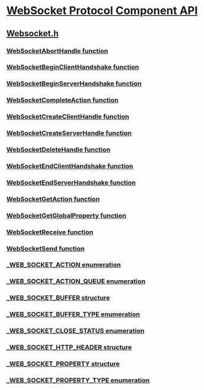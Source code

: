# [WebSocket Protocol Component API](index.md)
## [Websocket.h](../websocket/index.md)
### [WebSocketAbortHandle function](../websocket/nf-websocket-websocketaborthandle.md)
### [WebSocketBeginClientHandshake function](../websocket/nf-websocket-websocketbeginclienthandshake.md)
### [WebSocketBeginServerHandshake function](../websocket/nf-websocket-websocketbeginserverhandshake.md)
### [WebSocketCompleteAction function](../websocket/nf-websocket-websocketcompleteaction.md)
### [WebSocketCreateClientHandle function](../websocket/nf-websocket-websocketcreateclienthandle.md)
### [WebSocketCreateServerHandle function](../websocket/nf-websocket-websocketcreateserverhandle.md)
### [WebSocketDeleteHandle function](../websocket/nf-websocket-websocketdeletehandle.md)
### [WebSocketEndClientHandshake function](../websocket/nf-websocket-websocketendclienthandshake.md)
### [WebSocketEndServerHandshake function](../websocket/nf-websocket-websocketendserverhandshake.md)
### [WebSocketGetAction function](../websocket/nf-websocket-websocketgetaction.md)
### [WebSocketGetGlobalProperty function](../websocket/nf-websocket-websocketgetglobalproperty.md)
### [WebSocketReceive function](../websocket/nf-websocket-websocketreceive.md)
### [WebSocketSend function](../websocket/nf-websocket-websocketsend.md)
### [_WEB_SOCKET_ACTION enumeration](../websocket/ne-websocket-_web_socket_action.md)
### [_WEB_SOCKET_ACTION_QUEUE enumeration](../websocket/ne-websocket-_web_socket_action_queue.md)
### [_WEB_SOCKET_BUFFER structure](../websocket/ns-websocket-_web_socket_buffer.md)
### [_WEB_SOCKET_BUFFER_TYPE enumeration](../websocket/ne-websocket-_web_socket_buffer_type.md)
### [_WEB_SOCKET_CLOSE_STATUS enumeration](../websocket/ne-websocket-_web_socket_close_status.md)
### [_WEB_SOCKET_HTTP_HEADER structure](../websocket/ns-websocket-_web_socket_http_header.md)
### [_WEB_SOCKET_PROPERTY structure](../websocket/ns-websocket-_web_socket_property.md)
### [_WEB_SOCKET_PROPERTY_TYPE enumeration](../websocket/ne-websocket-_web_socket_property_type.md)
